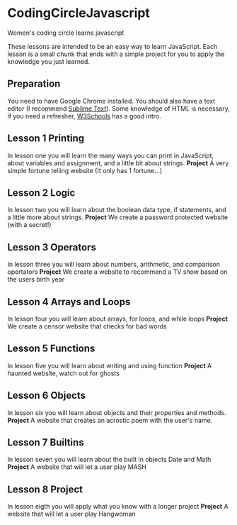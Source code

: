 # CodingCircleJavascript
Women's coding circle learns javascript

These lessons are intended to be an easy way to learn JavaScript. Each lesson is a small chunk that ends with a simple project for you to apply the knowledge you just learned.

## Preparation
You need to have Google Chrome installed. You should also have a text editor (I recommend [Sublime Text](http://www.sublimetext.com/)).
Some knowledge of HTML is necessary, if you need a refresher, [W3Schools](http://www.w3schools.com/html/) has a good intro.

## Lesson 1 Printing
In lesson one you will learn the many ways you can print in JavaScript, about variables and assignment, and a little bit about strings.
**Project** A very simple fortune telling website (It only has 1 fortune...)

## Lesson 2 Logic
In lesson two you will learn about the boolean data type, if statements, and a little more about strings.
**Project** We create a password protected website (with a secret!)

## Lesson 3 Operators
In lesson three you will learn about numbers, arithmetic, and comparison opertators 
**Project** We create a website to recommend a TV show based on the users birth year

## Lesson 4 Arrays and Loops
In lesson four you will learn about arrays, for loops, and while loops
**Project** We create a censor website that checks for bad words

## Lesson 5 Functions
In lesson five you will learn about writing and using function
**Project** A haunted website, watch out for ghosts

## Lesson 6 Objects
In lesson six you will learn about objects and their properties and methods.
**Project** A website that creates an acrostic poem with the user's name.

## Lesson 7 Builtins
In lesson seven you will learn about the built in objects Date and Math
**Project** A website that will let a user play MASH

## Lesson 8 Project
In lesson eigth you will apply what you know with a longer project
**Project** A website that will let a user play Hangwoman
